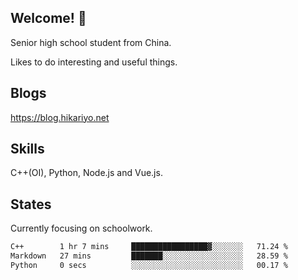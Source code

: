 ## Welcome! 👋

Senior high school student from China.

Likes to do interesting and useful things.

## Blogs

https://blog.hikariyo.net

## Skills

C++(OI), Python, Node.js and Vue.js.

## States

Currently focusing on schoolwork.

<!--START_SECTION:waka-->

```txt
C++        1 hr 7 mins     █████████████████▓░░░░░░░   71.24 %
Markdown   27 mins         ███████░░░░░░░░░░░░░░░░░░   28.59 %
Python     0 secs          ░░░░░░░░░░░░░░░░░░░░░░░░░   00.17 %
```

<!--END_SECTION:waka-->

